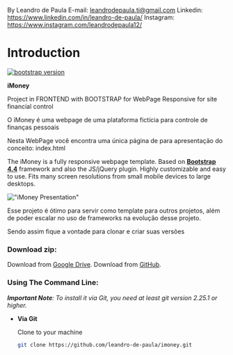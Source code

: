 By Leandro de Paula
E-mail: leandrodepaula.ti@gmail.com
Linkedin: https://www.linkedin.com/in/leandro-de-paula/
Instagram: https://www.instagram.com/leandrodepaula12/

# Introduction
[![bootstrap version](https://img.shields.io/badge/bootstrap-vs%204.1.3-orange)](https://getbootstrap.com.br/)

**iMoney**

Project in FRONTEND with BOOTSTRAP for WebPage Responsive for site financial control

O iMoney é uma webpage de uma plataforma fictícia para controle de finanças pessoais

Nesta WebPage você encontra uma única página de para apresentação do conceito:
    index.html

The iMoney is a fully responsive webpage template. Based on **[Bootstrap 4.4](https://getbootstrap.com/)** framework and also the JS/jQuery plugin.
Highly customizable and easy to use. Fits many screen resolutions from small mobile devices to large desktops.

!["iMoney Presentation"](https://lh4.googleusercontent.com/1eSWXuTlLU_wVNVOzmbISQi5vIC9-fw7sQlRgBPNMWcnVD_iDLQKPQmIPYjlQolo4gyEcgAHDFFvGQ=w1314-h637-rw "iMoney Presentation")

Esse projeto é ótimo para servir como template para outros projetos, além de poder escalar no uso de frameworks na evolução desse projeto.

Sendo assim fique a vontade para clonar e criar suas versões

### Download zip:

Download from [Google Drive](https://drive.google.com/drive/folders/10yTbL3OdMNLDFwXGx8GHRpB6Ir2O-0Fb?usp=sharing).
Download from [GitHub](https://github.com/leandro-de-paula/imoney/archive/master.zip).

### Using The Command Line:

_**Important Note**: To install it via Git, you need at least git version 2.25.1 or higher._

- **Via Git**

    Clone to your machine

    ```bash
    git clone https://github.com/leandro-de-paula/imoney.git
